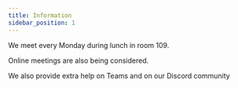 ```yaml
---
title: Information
sidebar_position: 1
---
```


We meet every Monday during lunch in room 109.

Online meetings are also being considered.

We also provide extra help on Teams and on our Discord community

